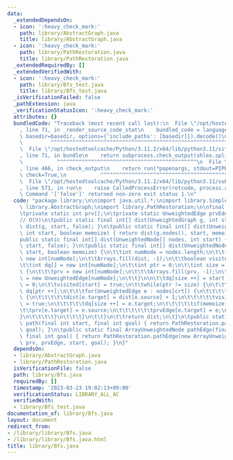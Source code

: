 ```yaml
---
data:
  _extendedDependsOn:
  - icon: ':heavy_check_mark:'
    path: library/AbstractGraph.java
    title: library/AbstractGraph.java
  - icon: ':heavy_check_mark:'
    path: library/PathRestoration.java
    title: library/PathRestoration.java
  _extendedRequiredBy: []
  _extendedVerifiedWith:
  - icon: ':heavy_check_mark:'
    path: library/Bfs_test.java
    title: library/Bfs_test.java
  _isVerificationFailed: false
  _pathExtension: java
  _verificationStatusIcon: ':heavy_check_mark:'
  attributes: {}
  bundledCode: "Traceback (most recent call last):\n  File \"/opt/hostedtoolcache/Python/3.11.2/x64/lib/python3.11/site-packages/onlinejudge_verify/documentation/build.py\"\
    , line 71, in _render_source_code_stat\n    bundled_code = language.bundle(stat.path,\
    \ basedir=basedir, options={'include_paths': [basedir]}).decode()\n          \
    \         ^^^^^^^^^^^^^^^^^^^^^^^^^^^^^^^^^^^^^^^^^^^^^^^^^^^^^^^^^^^^^^^^^^^^^^^^^^^^^^^^^\n\
    \  File \"/opt/hostedtoolcache/Python/3.11.2/x64/lib/python3.11/site-packages/onlinejudge_verify/languages/user_defined.py\"\
    , line 71, in bundle\n    return subprocess.check_output(shlex.split(command))\n\
    \           ^^^^^^^^^^^^^^^^^^^^^^^^^^^^^^^^^^^^^^^^^^^^^\n  File \"/opt/hostedtoolcache/Python/3.11.2/x64/lib/python3.11/subprocess.py\"\
    , line 466, in check_output\n    return run(*popenargs, stdout=PIPE, timeout=timeout,\
    \ check=True,\n           ^^^^^^^^^^^^^^^^^^^^^^^^^^^^^^^^^^^^^^^^^^^^^^^^^^^^^^^^^\n\
    \  File \"/opt/hostedtoolcache/Python/3.11.2/x64/lib/python3.11/subprocess.py\"\
    , line 571, in run\n    raise CalledProcessError(retcode, process.args,\nsubprocess.CalledProcessError:\
    \ Command '['false']' returned non-zero exit status 1.\n"
  code: "package library;\n\nimport java.util.*;\nimport library.SimpleUtil;\nimport\
    \ library.AbstractGraph;\nimport library.PathRestoration;\n\nfinal class Bfs {\n\
    \tprivate static int prv[];\n\tprivate static UnweightedEdge prvEdge[];\n\n\t\
    // O(V)\n\tpublic static final int[] dist(UnweightedGraph g, int start) { return\
    \ dist(g, start, false); }\n\tpublic static final int[] dist(UnweightedGraph g,\
    \ int start, boolean memoize) { return dist(g.nodes(), start, memoize); }\n\t\
    public static final int[] dist(UnweightedNode[] nodes, int start) { return dist(nodes,\
    \ start, false); }\n\tpublic static final int[] dist(UnweightedNode[] nodes, int\
    \ start, boolean memoize) {\n\t\tint numNode = nodes.length;\n\t\tint dist[] =\
    \ new int[numNode];\n\t\tArrays.fill(dist, -1);\n\t\tboolean visited[] = new boolean[numNode];\n\
    \t\tint dq[] = new int[numNode];\n\t\tint ptr = 0;\n\t\tint size = 0;\n\t\tif(memoize)\
    \ {\n\t\t\tprv = new int[numNode];\n\t\t\tArrays.fill(prv, -1);\n\t\t\tprvEdge\
    \ = new UnweightedEdge[numNode];\n\t\t}\n\n\t\tdq[size ++] = start;\n\t\tdist[start]\
    \ = 0;\n\t\tvisited[start] = true;\n\t\twhile(ptr != size) {\n\t\t\tint crt =\
    \ dq[ptr ++];\n\t\t\tfor(UnweightedEdge e : nodes[crt]) {\n\t\t\t\tif(!visited[e.target])\
    \ {\n\t\t\t\t\tdist[e.target] = dist[e.source] + 1;\n\t\t\t\t\tvisited[e.target]\
    \ = true;\n\t\t\t\t\tdq[size ++] = e.target;\n\t\t\t\t\tif(memoize) {\n\t\t\t\t\
    \t\tprv[e.target] = e.source;\n\t\t\t\t\t\tprvEdge[e.target] = e;\n\t\t\t\t\t\
    }\n\t\t\t\t}\n\t\t\t}\n\t\t}\n\t\treturn dist;\n\t}\n\tpublic static final int[]\
    \ path(final int start, final int goal) { return PathRestoration.path(prv, start,\
    \ goal); }\n\tpublic static final ArrayUnweightedNode pathEdge(final int start,\
    \ final int goal) { return PathRestoration.pathEdge(new ArrayUnweightedNode(-1),\
    \ prv, prvEdge, start, goal); }\n}"
  dependsOn:
  - library/AbstractGraph.java
  - library/PathRestoration.java
  isVerificationFile: false
  path: library/Bfs.java
  requiredBy: []
  timestamp: '2023-03-23 19:02:13+09:00'
  verificationStatus: LIBRARY_ALL_AC
  verifiedWith:
  - library/Bfs_test.java
documentation_of: library/Bfs.java
layout: document
redirect_from:
- /library/library/Bfs.java
- /library/library/Bfs.java.html
title: library/Bfs.java
---
```

